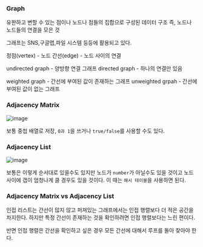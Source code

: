 ### Graph

유한하고 변할 수 있는 점이나 노드나 점들의 집합으로 구성된 데이터 구조
즉, 노드나 노드들의 연결을 모은 것

그래프는 SNS,구글맵,파일 시스템 등등에 활용되고 있다.

정점(vertex) - 노드
간선(edge) - 노드 사이의 연결

undirected graph - 양방향 연결 그래프
directed graph - 하나의 연결만 있음

weighted graph - 간선에 부여된 값이 존재하는 그래프
unweighted grpah - 간선에 부여된 값이 없는 그래프

### Adjacency Matrix

![image](https://user-images.githubusercontent.com/88266129/191514032-e6e0c958-7985-4f7d-9eeb-74fec4504a66.png)

보통 중첩 배열로 저장, `0과 1`을 쓰거나 `true/false`를 사용할 수도 있다.

### Adjacency List

![image](https://user-images.githubusercontent.com/88266129/191515092-62178635-4fc6-4eb5-86c1-0ceff6efd86a.png)

보통은 이렇게 순서대로 있을수도 있지만 노드가 `number`가 아닐수도 있을 것이고 노드 사이에 갭이 엄청나게 클 경우도 있을 것이다.
이 때는 `해시 테이블`을 사용하면 된다.

### Adjacency Matrix vs Adjacency List

인접 리스트는 간선이 많지 않고 퍼져있는 그래프에서는 인접 행렬보다 더 적은 공간을 차지한다.
하지만 특정 간선이 존재하는 것을 확인하려면 인접 행렬보다는 느린 편이다.

반면 인접 행렬은 간선을 확인하고 싶은 경우 모든 간선에 대해서 루프를 돌아 찾아야 한다.
